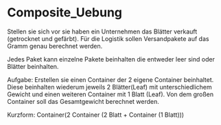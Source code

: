 # Composite_Uebung

Stellen sie sich vor sie haben ein Unternehmen das Blätter verkauft (getrocknet und gefärbt).
Für die Logistik sollen Versandpakete auf das Gramm genau berechnet werden.

Jedes Paket kann einzelne Pakete beinhalten die entweder leer sind oder Blätter beinhalten.


Aufgabe:
Erstellen sie einen Container der 2 eigene Container beinhaltet. 
Diese beinhalten wiederum jeweils 2 Blätter(Leaf) mit unterschiedlichem Gewicht und einen weiteren Container mit 1 Blatt (Leaf).
Von dem großen Container soll das Gesamtgewicht berechnet werden.

Kurzform: Container(2 Container (2 Blatt + Container (1 Blatt)))

